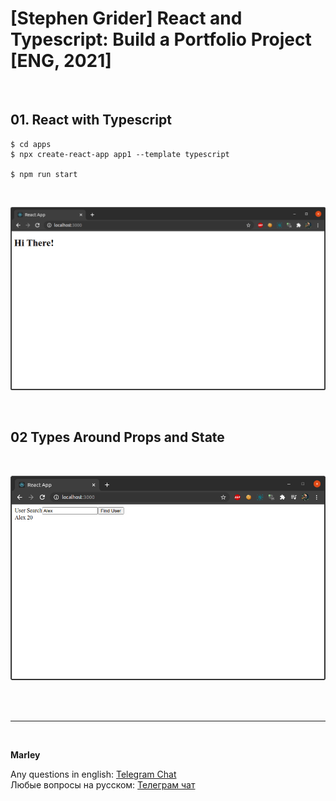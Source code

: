 # [Stephen Grider] React and Typescript: Build a Portfolio Project [ENG, 2021]

<br/>

## 01. React with Typescript

    $ cd apps
    $ npx create-react-app app1 --template typescript

    $ npm run start

<br/>

![Application](/img/pic-m01-p01.png?raw=true)

<br/>

## 02 Types Around Props and State

<br/>

![Application](/img/pic-m02-p01.png?raw=true)

<br/><br/>

---

<br/>

**Marley**

Any questions in english: <a href="https://jsdev.org/chat/">Telegram Chat</a>  
Любые вопросы на русском: <a href="https://jsdev.ru/chat/">Телеграм чат</a>
